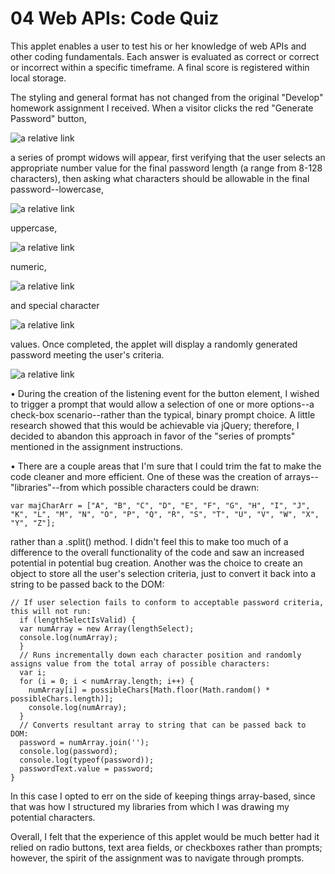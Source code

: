 # 04 Web APIs: Code Quiz

<!-- //PURPOSE & FUNCTIONALITY OF APPLET// -->
  This applet enables a user to test his or her knowledge of web APIs and other coding fundamentals. Each answer is evaluated as correct or correct or incorrect within a specific timeframe. A final score is registered within local storage.

  The styling and general format has not changed from the original "Develop" homework assignment I received. When a visitor clicks the red "Generate Password" button,

  ![a relative link](./Assets/images/generate_btn_arrow.png "red \"Generate Password\" button")

  a series of prompt widows will appear, first verifying that the user selects an appropriate number value for the final password length (a range from 8-128 characters), then asking what characters should be allowable in the final password--lowercase,

  ![a relative link](./Assets/images/lowercase_select.png "lowercase example")
  
  uppercase,

  ![a relative link](./Assets/images/uppercase_select.png "uppercase example")
  
  numeric,

  ![a relative link](./Assets/images/numeric_select.png "numeric example") 
  
  and special character

  ![a relative link](./Assets/images/special_char_select.png "special character example")
  
  values. Once completed, the applet will display a randomly generated password meeting the user's criteria.
  
  ![a relative link](./Assets/images/final_password.png "final password example")

<!-- //NOTES// -->
  • During the creation of the listening event for the button element, I wished to trigger a prompt that would allow a selection of one or more options--a check-box scenario--rather than the typical, binary prompt choice. A little research showed that this would be achievable via jQuery; therefore, I decided to abandon this approach in favor of the "series of prompts" mentioned in the assignment instructions.

  • There are a couple areas that I'm sure that I could trim the fat to make the code cleaner and more efficient. One of these was the creation of arrays--"libraries"--from which possible characters could be drawn:

  ```
  var majCharArr = ["A", "B", "C", "D", "E", "F", "G", "H", "I", "J", "K", "L", "M", "N", "O", "P", "Q", "R", "S", "T", "U", "V", "W", "X", "Y", "Z"];
  ```

  rather than a .split() method. I didn't feel this to make too much of a difference to the overall functionality of the code and saw an increased potential in potential bug creation. Another was the choice to create an object to store all the user's selection criteria, just to convert it back into a string to be passed back to the DOM:

  ```
  // If user selection fails to conform to acceptable password criteria, this will not run:
    if (lengthSelectIsValid) {
    var numArray = new Array(lengthSelect);
    console.log(numArray);
    }
    // Runs incrementally down each character position and randomly assigns value from the total array of possible characters:
    var i;
    for (i = 0; i < numArray.length; i++) {
      numArray[i] = possibleChars[Math.floor(Math.random() * possibleChars.length)];
      console.log(numArray);
    }
    // Converts resultant array to string that can be passed back to DOM:
    password = numArray.join('');
    console.log(password);
    console.log(typeof(password));
    passwordText.value = password;
  }
  ```

  In this case I opted to err on the side of keeping things array-based, since that was how I structured my libraries from which I was drawing my potential characters.

  Overall, I felt that the experience of this applet would be much better had it relied on radio buttons, text area fields, or checkboxes rather than prompts; however, the spirit of the assignment was to navigate through prompts.